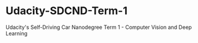 # Udacity-SDCND-Term-1
Udacity's Self-Driving Car Nanodegree Term 1 - Computer Vision and Deep Learning
